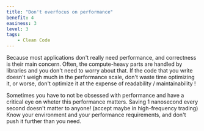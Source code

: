 ```yaml
---
title: "Don't overfocus on performance"
benefit: 4
easiness: 3
level: 3
tags:
    - Clean Code
---
```


Because most applications don't really need performance, and correctness is their main concern. Often, the compute-heavy parts are handled by libraries and you don't need to worry about that. If the code that you write doesn't weigh much in the performance scale, don't waste time optimizing it, or worse, don't optimize it at the expense of readability / maintainability !

Sometimes you have to not be obsessed with performance and have a critical eye on wheter this performance matters. Saving 1 nanosecond every second doesn't matter to anyone! (accept maybe in high-frequency trading) Know your environment and your performance requirements, and don't push it further than you need.